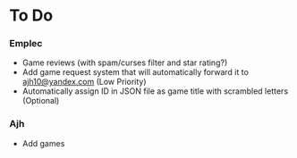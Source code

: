 # To Do

### Emplec
* Game reviews (with spam/curses filter and star rating?)
* Add game request system that will automatically forward it to ajh10@yandex.com (Low Priority)
* Automatically assign ID in JSON file as game title with scrambled letters (Optional)

### Ajh
* Add games 

[comment]: # (You can also add bullets for my list if you need me to modify anything)
[comment]: # (When you finish a task you can just cross it out and I'll delete it)
[comment]: # (If you can finish all tasks including optional then ill give you 1000 cycles)